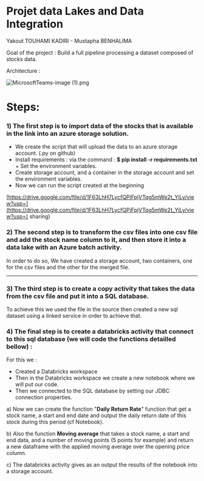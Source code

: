 # Projet data Lakes and Data Integration

Yakout TOUHAMI KADIRI - Mustapha BENHALIMA 

Goal of the project : Build a full pipeline processing a dataset composed of stocks data.

Architecture :

![MicrosoftTeams-image (1).png](Projet%20data%20Lakes%20and%20Data%20Integration%20c7a45c4fa9994755ae247ba445d25920/MicrosoftTeams-image_(1).png)

# Steps:

### **1) The first step is to import data of the stocks that is available in the link into an azure storage solution.**

- We create the script that will upload the data to an azure storage account. (.py on github)
- Install requirements : via the command : **$ pip install -r requirements.txt** + Set the environment variables.
- Create storage account, and a container in the storage account and set the environment variables.
- Now we can run the script created at the beginning

[https://drive.google.com/file/d/1F63LhH7LycfQPiFpjVTqg5mWe2t_YiLy/view?usp=](https://drive.google.com/file/d/1F63LhH7LycfQPiFpjVTqg5mWe2t_YiLy/view?usp=) sharing)

### 2) The second step is to transform the csv files into one csv file and add the stock name column to it, and then store it into a data lake with an Azure batch activity.

In order to do so, We have created a storage account, two containers, one for the csv files and the other for the merged file.
********

### **3) The third step is to create a copy activity that takes the data from the csv file and put it into a SQL database.**

To achieve this we used the file in the source then created a new sql dataset using a linked service in order to achieve that.

### 4) The final step is to create a databricks activity that connect to this sql database (we will code the functions detailled bellow) :

For this we : 

- Created a Databricks workspace
- Then in the Databricks workspace we create a new notebook where we will put our code.
- Then we connected to the SQL database by setting our JDBC connection properties.

a) Now we can create the function  "**Daily Return Rate**" function that get a stock name, a start and end date and output the daily return date of this stock during this period (cf Notebook).

b) Also the function **Moving average** that takes a stock name, a start and end data, and a number of moving points (5 points for example) and return a new dataframe with the applied moving average over the opening price column.

c) The databricks activity gives as an output the results of the notebook into a storage account.